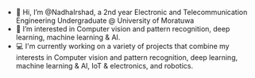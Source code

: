 - 👋 Hi, I’m @NadhaIrshad, a 2nd year Electronic and Telecommunication Engineering Undergraduate @ University of Moratuwa
- 👀 I’m interested in Computer vision and pattern recognition, deep learning, machine learning & AI.
- 💻 I'm currently working on a variety of projects that combine my interests in Computer vision and pattern recognition, deep learning, machine learning & AI, IoT & electronics, and robotics.

<!---
NadhaIrshad/NadhaIrshad is a ✨ special ✨ repository because its `README.md` (this file) appears on your GitHub profile.
You can click the Preview link to take a look at your changes.
--->
